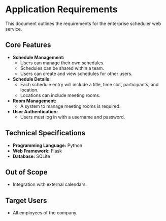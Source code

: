 # Application Requirements

This document outlines the requirements for the enterprise scheduler web service.

## Core Features

-   **Schedule Management:**
    -   Users can manage their own schedules.
    -   Schedules can be shared within a team.
    -   Users can create and view schedules for other users.
-   **Schedule Details:**
    -   Each schedule entry will include a title, time slot, participants, and location.
    -   Locations can include meeting rooms.
-   **Room Management:**
    -   A system to manage meeting rooms is required.
-   **User Authentication:**
    -   Users must log in with a username and password.

## Technical Specifications

-   **Programming Language:** Python
-   **Web Framework:** Flask
-   **Database:** SQLite

## Out of Scope

-   Integration with external calendars.

## Target Users

-   All employees of the company.
